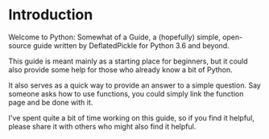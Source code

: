 # Introduction

Welcome to Python: Somewhat of a Guide, a \(hopefully\) simple, open-source guide written by DeflatedPickle for Python 3.6 and beyond.

This guide is meant mainly as a starting place for beginners, but it could also provide some help for those who already know a bit of Python.

It also serves as a quick way to provide an answer to a simple question. Say someone asks how to use functions, you could simply link the function page and be done with it.

I've spent quite a bit of time working on this guide, so if you find it helpful, please share it with others who might also find it helpful.

